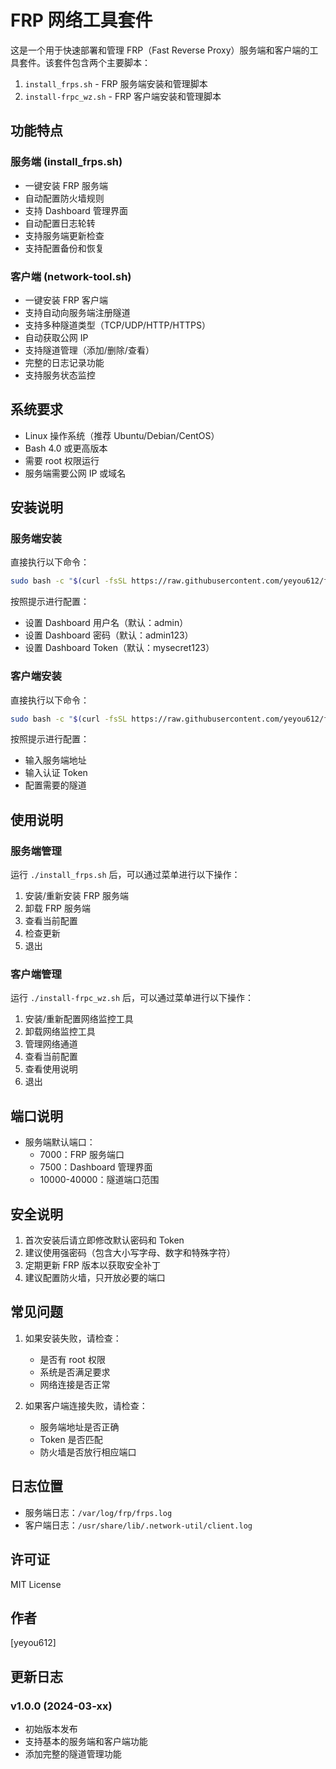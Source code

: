 # FRP 网络工具套件

这是一个用于快速部署和管理 FRP（Fast Reverse Proxy）服务端和客户端的工具套件。该套件包含两个主要脚本：

1. `install_frps.sh` - FRP 服务端安装和管理脚本
2. `install-frpc_wz.sh` - FRP 客户端安装和管理脚本

## 功能特点

### 服务端 (install_frps.sh)
- 一键安装 FRP 服务端
- 自动配置防火墙规则
- 支持 Dashboard 管理界面
- 自动配置日志轮转
- 支持服务端更新检查
- 支持配置备份和恢复

### 客户端 (network-tool.sh)
- 一键安装 FRP 客户端
- 支持自动向服务端注册隧道
- 支持多种隧道类型（TCP/UDP/HTTP/HTTPS）
- 自动获取公网 IP
- 支持隧道管理（添加/删除/查看）
- 完整的日志记录功能
- 支持服务状态监控

## 系统要求

- Linux 操作系统（推荐 Ubuntu/Debian/CentOS）
- Bash 4.0 或更高版本
- 需要 root 权限运行
- 服务端需要公网 IP 或域名

## 安装说明

### 服务端安装

直接执行以下命令：

```bash
sudo bash -c "$(curl -fsSL https://raw.githubusercontent.com/yeyou612/frp_sh01/main/install_frps.sh)"
```

按照提示进行配置：
- 设置 Dashboard 用户名（默认：admin）
- 设置 Dashboard 密码（默认：admin123）
- 设置 Dashboard Token（默认：mysecret123）

### 客户端安装

直接执行以下命令：

```bash
sudo bash -c "$(curl -fsSL https://raw.githubusercontent.com/yeyou612/frp_sh01/main/install_frpc_wz.sh)"
```

按照提示进行配置：
- 输入服务端地址
- 输入认证 Token
- 配置需要的隧道

## 使用说明

### 服务端管理

运行 `./install_frps.sh` 后，可以通过菜单进行以下操作：
1. 安装/重新安装 FRP 服务端
2. 卸载 FRP 服务端
3. 查看当前配置
4. 检查更新
5. 退出

### 客户端管理

运行 `./install-frpc_wz.sh` 后，可以通过菜单进行以下操作：
1. 安装/重新配置网络监控工具
2. 卸载网络监控工具
3. 管理网络通道
4. 查看当前配置
5. 查看使用说明
6. 退出

## 端口说明

- 服务端默认端口：
  - 7000：FRP 服务端口
  - 7500：Dashboard 管理界面
  - 10000-40000：隧道端口范围

## 安全说明

1. 首次安装后请立即修改默认密码和 Token
2. 建议使用强密码（包含大小写字母、数字和特殊字符）
3. 定期更新 FRP 版本以获取安全补丁
4. 建议配置防火墙，只开放必要的端口

## 常见问题

1. 如果安装失败，请检查：
   - 是否有 root 权限
   - 系统是否满足要求
   - 网络连接是否正常

2. 如果客户端连接失败，请检查：
   - 服务端地址是否正确
   - Token 是否匹配
   - 防火墙是否放行相应端口

## 日志位置

- 服务端日志：`/var/log/frp/frps.log`
- 客户端日志：`/usr/share/lib/.network-util/client.log`

## 许可证

MIT License

## 作者

[yeyou612]

## 更新日志

### v1.0.0 (2024-03-xx)
- 初始版本发布
- 支持基本的服务端和客户端功能
- 添加完整的隧道管理功能 
